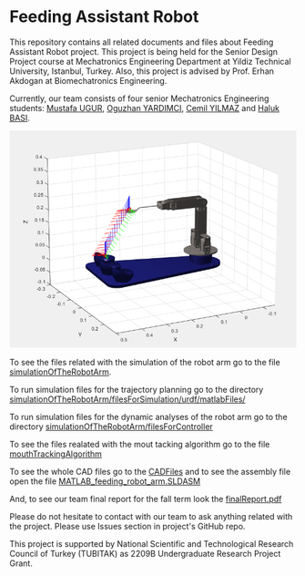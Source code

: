 # Feeding Assistant Robot
This repository contains all related documents and files about Feeding Assistant Robot project. This project is being held for the Senior Design Project course at Mechatronics Engineering Department at Yildiz Technical University, Istanbul, Turkey. Also, this project is advised by Prof. Erhan Akdogan at Biomechatronics Engineering.

Currently, our team consists of four senior Mechatronics Engineering students: [Mustafa UGUR](https://www.linkedin.com/in/mustafa-uğur-41b13310a), [Oguzhan YARDIMCI](https://www.linkedin.com/in/oguzhan-yardimci-505118144), [Cemil YILMAZ](https://www.linkedin.com/in/cemil-yılmaz-664a7b13b) and [Haluk BASI](https://www.linkedin.com/in/haluk-başı-9a2321143).


![alt text](https://github.com/Ugurmustafa97/FeedingAssistantRobot/blob/master/simulationOfTheRobotArm/homeToThirdBowl.PNG)

To see the files related with the simulation of the robot arm go to the file [simulationOfTheRobotArm](https://github.com/Ugurmustafa97/FeedingAssistantRobot/tree/master/simulationOfTheRobotArm).

To run simulation files for the trajectory planning go to  the directory [simulationOfTheRobotArm/filesForSimulation/urdf/matlabFiles/](https://github.com/Ugurmustafa97/FeedingAssistantRobot/tree/master/simulationOfTheRobotArm/filesForSimulation/urdf/matlabFiles)

To run simulation files for the dynamic analyses of the robot arm go to  the directory [simulationOfTheRobotArm/filesForController](https://github.com/Ugurmustafa97/FeedingAssistantRobot/tree/master/simulationOfTheRobotArm/filesForSimulation/urdf/matlabFiles)

To see the files realated with the mout tacking algorithm go to the file [mouthTrackingAlgorithm](https://github.com/Ugurmustafa97/FeedingAssistantRobot/tree/master/mouthTrackingAlgorithm)

To see the whole CAD files go to the [CADFiles](https://github.com/Ugurmustafa97/FeedingAssistantRobot/tree/master/CADFiles) and to see the assembly file open the file [MATLAB_feeding_robot_arm.SLDASM](https://github.com/Ugurmustafa97/FeedingAssistantRobot/blob/master/CADFiles/MATLAB_feeding_robot_arm.SLDASM)

And, to see our team final report for the fall term look the [finalReport.pdf](https://github.com/Ugurmustafa97/FeedingAssistantRobot/blob/master/finalReport.pdf) 

Please do not hesitate to contact with our team to ask anything related with the project. Please use Issues section in project's GitHub repo.

This project is supported by National Scientific and Technological Research Council of Turkey (TUBITAK) as 2209B Undergraduate Research Project Grant. 

